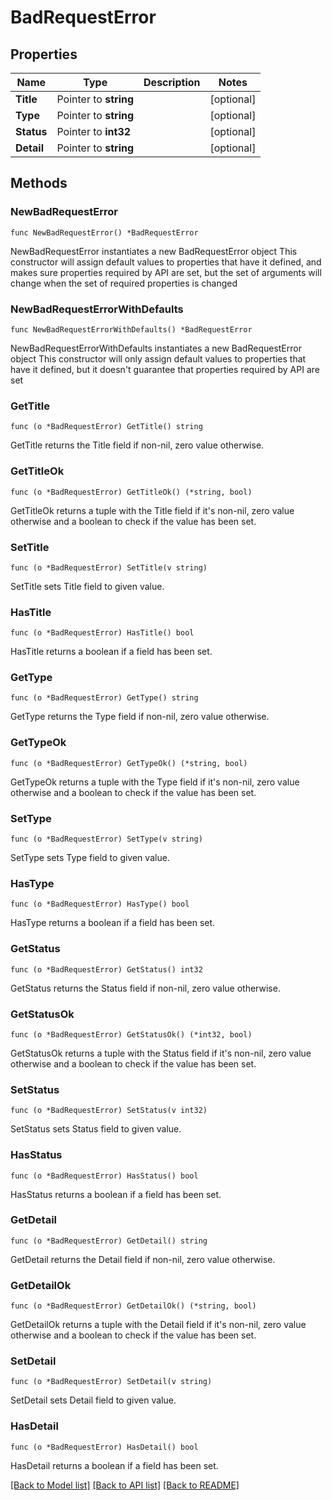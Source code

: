 # BadRequestError

## Properties

Name | Type | Description | Notes
------------ | ------------- | ------------- | -------------
**Title** | Pointer to **string** |  | [optional] 
**Type** | Pointer to **string** |  | [optional] 
**Status** | Pointer to **int32** |  | [optional] 
**Detail** | Pointer to **string** |  | [optional] 

## Methods

### NewBadRequestError

`func NewBadRequestError() *BadRequestError`

NewBadRequestError instantiates a new BadRequestError object
This constructor will assign default values to properties that have it defined,
and makes sure properties required by API are set, but the set of arguments
will change when the set of required properties is changed

### NewBadRequestErrorWithDefaults

`func NewBadRequestErrorWithDefaults() *BadRequestError`

NewBadRequestErrorWithDefaults instantiates a new BadRequestError object
This constructor will only assign default values to properties that have it defined,
but it doesn't guarantee that properties required by API are set

### GetTitle

`func (o *BadRequestError) GetTitle() string`

GetTitle returns the Title field if non-nil, zero value otherwise.

### GetTitleOk

`func (o *BadRequestError) GetTitleOk() (*string, bool)`

GetTitleOk returns a tuple with the Title field if it's non-nil, zero value otherwise
and a boolean to check if the value has been set.

### SetTitle

`func (o *BadRequestError) SetTitle(v string)`

SetTitle sets Title field to given value.

### HasTitle

`func (o *BadRequestError) HasTitle() bool`

HasTitle returns a boolean if a field has been set.

### GetType

`func (o *BadRequestError) GetType() string`

GetType returns the Type field if non-nil, zero value otherwise.

### GetTypeOk

`func (o *BadRequestError) GetTypeOk() (*string, bool)`

GetTypeOk returns a tuple with the Type field if it's non-nil, zero value otherwise
and a boolean to check if the value has been set.

### SetType

`func (o *BadRequestError) SetType(v string)`

SetType sets Type field to given value.

### HasType

`func (o *BadRequestError) HasType() bool`

HasType returns a boolean if a field has been set.

### GetStatus

`func (o *BadRequestError) GetStatus() int32`

GetStatus returns the Status field if non-nil, zero value otherwise.

### GetStatusOk

`func (o *BadRequestError) GetStatusOk() (*int32, bool)`

GetStatusOk returns a tuple with the Status field if it's non-nil, zero value otherwise
and a boolean to check if the value has been set.

### SetStatus

`func (o *BadRequestError) SetStatus(v int32)`

SetStatus sets Status field to given value.

### HasStatus

`func (o *BadRequestError) HasStatus() bool`

HasStatus returns a boolean if a field has been set.

### GetDetail

`func (o *BadRequestError) GetDetail() string`

GetDetail returns the Detail field if non-nil, zero value otherwise.

### GetDetailOk

`func (o *BadRequestError) GetDetailOk() (*string, bool)`

GetDetailOk returns a tuple with the Detail field if it's non-nil, zero value otherwise
and a boolean to check if the value has been set.

### SetDetail

`func (o *BadRequestError) SetDetail(v string)`

SetDetail sets Detail field to given value.

### HasDetail

`func (o *BadRequestError) HasDetail() bool`

HasDetail returns a boolean if a field has been set.


[[Back to Model list]](../README.md#documentation-for-models) [[Back to API list]](../README.md#documentation-for-api-endpoints) [[Back to README]](../README.md)


